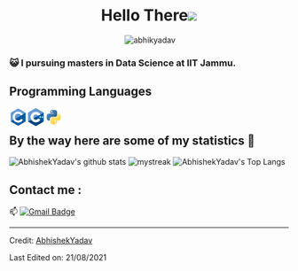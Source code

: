 <h1 align="center">Hello There<img src="https://github.com/souvikguria98/souvikguria98/blob/master/Hi.gif" width="30"> </h1>


<p align="center">
<a href="https://github.com/abhikyadav"><img src="https://img.shields.io/badge/Abhishek_Yadav-brightgreen" alt=""></a>
<img src="https://komarev.com/ghpvc/?username=abhikyadav" alt="abhikyadav" />
</p>

### :smiley_cat: I pursuing masters in Data Science at IIT Jammu.


## Programming Languages

[<img align="left" alt="C" width="32px" src="https://raw.githubusercontent.com/devicons/devicon/master/icons/c/c-original.svg" />][c]
[<img align="left" alt="C++" width="32px" src="https://raw.githubusercontent.com/devicons/devicon/master/icons/cplusplus/cplusplus-original.svg" />][cpp]
[<img align="left" alt="Python" width="32px" src="https://raw.githubusercontent.com/devicons/devicon/master/icons/python/python-original.svg" />][python]

[c]: https://en.wikipedia.org/wiki/C_(programming_language)
[cpp]: https://en.wikipedia.org/wiki/C%2B%2B
[python]: https://www.python.org/


<br>

## By the way here are some of my statistics 🚀
![AbhishekYadav's github stats](https://github-readme-stats.vercel.app/api?username=abhikyadav&show_icons=true&theme=tokyonight)
<img src="https://github-readme-streak-stats.herokuapp.com/?user=abhikyadav&theme=tokyonight" alt="mystreak"/>
![AbhishekYadav's Top Langs](https://github-readme-stats.vercel.app/api/top-langs/?username=abhikyadav&theme=tokyonight&layout=compact)



## Contact me : 
📫 [![Gmail Badge](https://img.shields.io/badge/-abhikyadav14@gmail.com-blue?style=flat-roundedrectangle&logo=Gmail&logoColor=white&link=mailto:asthiseta@gmail.com)](abhikyadav14@gmail.com)
<!-- [![Instagram Badge](https://img.shields.io/badge/-asthi_21_-E4405F?style=flat-roundedrectangle&logo=instagram&logoColor=white&link=https://www.instagram.com/asthi_21_/)](https://www.instagram.com/asthi_21_/) -->



------
Credit: [AbhishekYadav](https://github.com/abhikyadav)

Last Edited on: 21/08/2021
<!--
**AkuraDiary/AkuraDIary** is a ✨ _special_ ✨ repository because its `README.md` (this file) appears on your GitHub profile.

Here are some ideas to get you started:

- 🔭 I’m currently working on ...
- 🌱 I’m currently learning ...
- 👯 I’m looking to collaborate on ...
- 🤔 I’m looking for help with ...
- 💬 Ask me about ...
- 📫 How to reach me: ...
- 😄 Pronouns: ...
- ⚡ Fun fact: ...
-->

